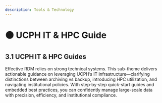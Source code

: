 ```yaml
---
description: Tools & Technology
---
```


# 🟠 UCPH IT & HPC Guide

## 3.1 **UCPH IT & HPC Guides**

Effective RDM relies on strong technical systems. This sub-theme delivers actionable guidance on leveraging UCPH’s IT infrastructure—clarifying distinctions between archiving vs backup, introducing HPC utilization, and navigating institutional policies. With step‑by‑step quick-start guides and embedded best practices, you can confidently manage large-scale data with precision, efficiency, and institutional compliance.
